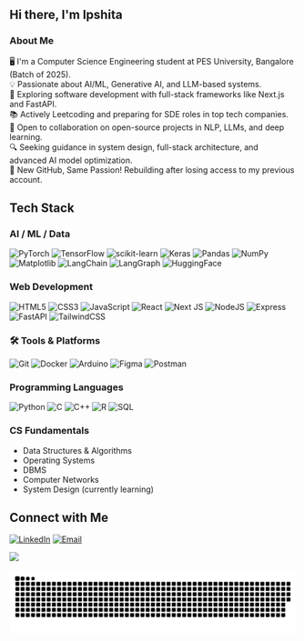 ## Hi there, I'm Ipshita

### About Me
🖥️ I'm a Computer Science Engineering student at PES University, Bangalore (Batch of 2025).  
💡 Passionate about AI/ML, Generative AI, and LLM-based systems.  
🚀 Exploring software development with full-stack frameworks like Next.js and FastAPI.  
📚 Actively Leetcoding and preparing for SDE roles in top tech companies.  
🤝 Open to collaboration on open-source projects in NLP, LLMs, and deep learning.  
🔍 Seeking guidance in system design, full-stack architecture, and advanced AI model optimization.  
🔄 New GitHub, Same Passion! Rebuilding after losing access to my previous account.

## Tech Stack

### AI / ML / Data
![PyTorch](https://img.shields.io/badge/PyTorch-%23EE4C2C.svg?style=flat&logo=PyTorch&logoColor=white)
![TensorFlow](https://img.shields.io/badge/TensorFlow-%23FF6F00.svg?style=flat&logo=TensorFlow&logoColor=white)
![scikit-learn](https://img.shields.io/badge/scikit--learn-%23F7931E.svg?style=flat&logo=scikit-learn&logoColor=white)
![Keras](https://img.shields.io/badge/Keras-%23D00000.svg?style=flat&logo=Keras&logoColor=white)
![Pandas](https://img.shields.io/badge/pandas-%23150458.svg?style=flat&logo=pandas&logoColor=white)
![NumPy](https://img.shields.io/badge/numpy-%23013243.svg?style=flat&logo=numpy&logoColor=white)
![Matplotlib](https://img.shields.io/badge/Matplotlib-%23ffffff.svg?style=flat&logo=Matplotlib&logoColor=black)
![LangChain](https://img.shields.io/badge/LangChain-000000?style=flat&logo=langchain&logoColor=white)
![LangGraph](https://img.shields.io/badge/LangGraph-000000?style=flat&logo=langgraph&logoColor=white)
![HuggingFace](https://img.shields.io/badge/HuggingFace-FFB200?style=flat&logo=huggingface&logoColor=white)

### Web Development
![HTML5](https://img.shields.io/badge/html5-%23E34F26.svg?style=flat&logo=html5&logoColor=white)
![CSS3](https://img.shields.io/badge/css3-%231572B6.svg?style=flat&logo=css3&logoColor=white)
![JavaScript](https://img.shields.io/badge/javascript-%23323330.svg?style=flat&logo=javascript&logoColor=%23F7DF1E)
![React](https://img.shields.io/badge/React-%2320232a.svg?style=flat&logo=react&logoColor=%2361DAFB)
![Next JS](https://img.shields.io/badge/Next-black?style=flat&logo=next.js&logoColor=white)
![NodeJS](https://img.shields.io/badge/node.js-6DA55F?style=flat&logo=node.js&logoColor=white)
![Express](https://img.shields.io/badge/Express.js-000000?style=flat&logo=express&logoColor=white)
![FastAPI](https://img.shields.io/badge/FastAPI-005571?style=flat&logo=fastapi)
![TailwindCSS](https://img.shields.io/badge/tailwindcss-%2338B2AC.svg?style=flat&logo=tailwind-css&logoColor=white)

### 🛠️ Tools & Platforms
![Git](https://img.shields.io/badge/git-%23F05033.svg?style=flat&logo=git&logoColor=white)
![Docker](https://img.shields.io/badge/docker-%230db7ed.svg?style=flat&logo=docker&logoColor=white)
![Arduino](https://img.shields.io/badge/-Arduino-00979D?style=flat&logo=Arduino&logoColor=white)
![Figma](https://img.shields.io/badge/figma-%23F24E1E.svg?style=flat&logo=figma&logoColor=white)
![Postman](https://img.shields.io/badge/Postman-FF6C37?style=flat&logo=postman&logoColor=white)

### Programming Languages
![Python](https://img.shields.io/badge/python-3670A0?style=flat&logo=python&logoColor=ffdd54)
![C](https://img.shields.io/badge/c-%2300599C.svg?style=flat&logo=c&logoColor=white)
![C++](https://img.shields.io/badge/c++-%2300599C.svg?style=flat&logo=c%2B%2B&logoColor=white)
![R](https://img.shields.io/badge/r-%23276DC3.svg?style=flat&logo=r&logoColor=white)
![SQL](https://img.shields.io/badge/SQL-4479A1?style=flat&logo=postgresql&logoColor=white)

### CS Fundamentals
- Data Structures & Algorithms  
- Operating Systems  
- DBMS  
- Computer Networks  
- System Design (currently learning)

## Connect with Me

[![LinkedIn](https://img.shields.io/badge/LinkedIn-%230077B5.svg?logo=linkedin&logoColor=white)](https://linkedin.com/in/ipshitabiswas) 
[![Email](https://img.shields.io/badge/Email-D14836?logo=gmail&logoColor=white)](mailto:ipshitabiswas117@gmail.com)  

[![](https://visitcount.itsvg.in/api?id=IpshitaBiswas&icon=0&color=0)](https://visitcount.itsvg.in)

<picture>
  <source media="(prefers-color-scheme: dark)" srcset="https://raw.githubusercontent.com/IpshitaBiswas/IpshitaBiswas/output/github-snake-dark.svg" />
  <source media="(prefers-color-scheme: light)" srcset="https://raw.githubusercontent.com/IpshitaBiswas/IpshitaBiswas/output/github-snake.svg" />
  <img alt="github-snake" src="https://raw.githubusercontent.com/IpshitaBiswas/IpshitaBiswas/output/github-snake.svg" />
</picture>
